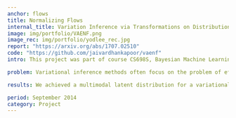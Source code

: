 ```yaml
---
anchor: flows
title: Normalizing Flows
internal_title: Variation Inference via Transformations on Distributions  
image: img/portfolio/VAENF.png
image_rec: img/portfolio/yodlee_rec.jpg
report: "https://arxiv.org/abs/1707.02510"
code: "https://github.com/jaivardhankapoor/vaenf"
intro: This project was part of course CS698S, Bayesian Machine Learning in the spring semester of 2017. The motivation for this was that Variational Inference is one of the most central things in Bayesian Machine Learning with extensive mathematics. Even after its advantage of being fast, it takes a lot of assumptions on the posterior distribution. We talked this problem in this work to get more diverse and complex distributions. 

problem: Variational inference methods often focus on the problem of efficient model optimization, with little emphasis on the choice of the approximating posterior. In this paper, we review and implement the various methods that enable us to develop a rich family of approximating posteriors. We show that one particular method employing transformations on distributions results in developing very rich and complex posterior approximation. We analyze its performance on the MNIST dataset by implementing with a Variational Autoencoder and demonstrate its effectiveness in learning better posterior distributions.

results: We achieved a multimodal latent distribution for a variational auto-encoder as opposed to the unimodal normal distribution. We used the  MNIST handwriting dataset which is a multi-class dataset with 10 classes and observed distinct modes for different archetypes of digits, proving the hypotheisis as well as increase in the diversity of the distribution with the increase in the number of transformation layers i.e. increasing its complexity.  

period: September 2014
category: Project
---
```

